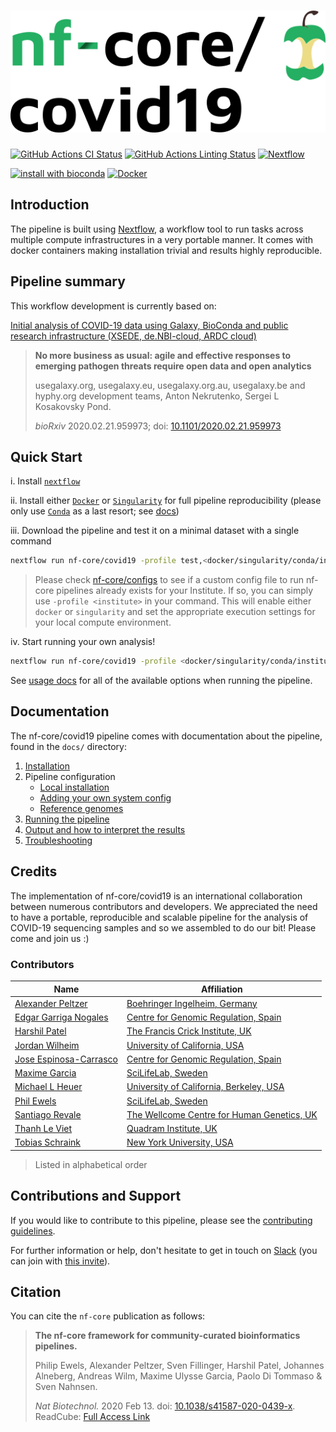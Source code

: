 # ![nf-core/covid19](docs/images/nf-core-covid19_logo.png)

[![GitHub Actions CI Status](https://github.com/nf-core/covid19/workflows/nf-core%20CI/badge.svg)](https://github.com/nf-core/covid19/actions)
[![GitHub Actions Linting Status](https://github.com/nf-core/covid19/workflows/nf-core%20linting/badge.svg)](https://github.com/nf-core/covid19/actions)
[![Nextflow](https://img.shields.io/badge/nextflow-%E2%89%A519.10.0-brightgreen.svg)](https://www.nextflow.io/)

[![install with bioconda](https://img.shields.io/badge/install%20with-bioconda-brightgreen.svg)](http://bioconda.github.io/)
[![Docker](https://img.shields.io/docker/automated/nfcore/covid19.svg)](https://hub.docker.com/r/nfcore/covid19)

## Introduction

The pipeline is built using [Nextflow](https://www.nextflow.io), a workflow tool to run tasks across multiple compute infrastructures in a very portable manner. It comes with docker containers making installation trivial and results highly reproducible.

## Pipeline summary

This workflow development is currently based on:

[Initial analysis of COVID-19 data using Galaxy, BioConda and public research infrastructure (XSEDE, de.NBI-cloud, ARDC cloud)](https://github.com/galaxyproject/SARS-CoV-2)

> **No more business as usual: agile and effective responses to emerging pathogen threats require open data and open analytics**
>
> usegalaxy.org, usegalaxy.eu, usegalaxy.org.au, usegalaxy.be and hyphy.org development teams, Anton Nekrutenko, Sergei L Kosakovsky Pond.
>
> *bioRxiv* 2020.02.21.959973; doi: [10.1101/2020.02.21.959973](https://doi.org/10.1101/2020.02.21.959973)

## Quick Start

i. Install [`nextflow`](https://nf-co.re/usage/installation)

ii. Install either [`Docker`](https://docs.docker.com/engine/installation/) or [`Singularity`](https://www.sylabs.io/guides/3.0/user-guide/) for full pipeline reproducibility (please only use [`Conda`](https://conda.io/miniconda.html) as a last resort; see [docs](https://nf-co.re/usage/configuration#basic-configuration-profiles))

iii. Download the pipeline and test it on a minimal dataset with a single command

```bash
nextflow run nf-core/covid19 -profile test,<docker/singularity/conda/institute>
```

> Please check [nf-core/configs](https://github.com/nf-core/configs#documentation) to see if a custom config file to run nf-core pipelines already exists for your Institute. If so, you can simply use `-profile <institute>` in your command. This will enable either `docker` or `singularity` and set the appropriate execution settings for your local compute environment.

iv. Start running your own analysis!

<!-- TODO nf-core: Update the default command above used to run the pipeline -->

```bash
nextflow run nf-core/covid19 -profile <docker/singularity/conda/institute> --input samplesheet.csv --genome hg38
```

See [usage docs](docs/usage.md) for all of the available options when running the pipeline.

## Documentation

The nf-core/covid19 pipeline comes with documentation about the pipeline, found in the `docs/` directory:

1. [Installation](https://nf-co.re/usage/installation)
2. Pipeline configuration
    * [Local installation](https://nf-co.re/usage/local_installation)
    * [Adding your own system config](https://nf-co.re/usage/adding_own_config)
    * [Reference genomes](https://nf-co.re/usage/reference_genomes)
3. [Running the pipeline](docs/usage.md)
4. [Output and how to interpret the results](docs/output.md)
5. [Troubleshooting](https://nf-co.re/usage/troubleshooting)

<!-- TODO nf-core: Add a brief overview of what the pipeline does and how it works -->

## Credits

The implementation of nf-core/covid19 is an international collaboration between numerous contributors and developers. We appreciated the need to have a portable, reproducible and scalable pipeline for the analysis of COVID-19 sequencing samples and so we assembled to do our bit! Please come and join us :)

### Contributors

| Name                                                      | Affiliation                                                              |
|-----------------------------------------------------------|--------------------------------------------------------------------------|
| [Alexander Peltzer](https://github.com/apeltzer)          | [Boehringer Ingelheim, Germany](https://www.boehringer-ingelheim.de/)    |
| [Edgar Garriga Nogales](https://github.com/edgano)        | [Centre for Genomic Regulation, Spain](https://www.crg.eu/)              |
| [Harshil Patel](https://github.com/drpatelh)              | [The Francis Crick Institute, UK](https://www.crick.ac.uk/)              |
| [Jordan Wilheim](https://github.com/jordwil)              | [University of California, USA](https://www.universityofcalifornia.edu/) |
| [Jose Espinosa-Carrasco](https://github.com/JoseEspinosa) | [Centre for Genomic Regulation, Spain](https://www.crg.eu/)              |
| [Maxime Garcia](https://github.com/MaxUlysse)             | [SciLifeLab, Sweden](https://www.scilifelab.se/)                         |
| [Michael L Heuer](https://github.com/heuermh)             | [University of California, Berkeley, USA](https://www.berkeley.edu/)     |
| [Phil Ewels](https://github.com/ewels)                    | [SciLifeLab, Sweden](https://www.scilifelab.se/)                         |
| [Santiago Revale](https://github.com/santiagorevale)      | [The Wellcome Centre for Human Genetics, UK](https://www.well.ox.ac.uk/) |
| [Thanh Le Viet](https://github.com/thanhleviet)           | [Quadram Institute, UK](https://quadram.ac.uk/)                          |
| [Tobias Schraink](https://github.com/tobsecret)           | [New York University, USA](http://www.nyu.edu/)                          |

> Listed in alphabetical order

## Contributions and Support

If you would like to contribute to this pipeline, please see the [contributing guidelines](.github/CONTRIBUTING.md).

For further information or help, don't hesitate to get in touch on [Slack](https://nfcore.slack.com/channels/covid19) (you can join with [this invite](https://nf-co.re/join/slack)).

## Citation

<!-- TODO nf-core: Add citation for pipeline after first release. Uncomment lines below and update Zenodo doi. -->
<!-- If you use  nf-core/covid19 for your analysis, please cite it using the following doi: [10.5281/zenodo.XXXXXX](https://doi.org/10.5281/zenodo.XXXXXX) -->

You can cite the `nf-core` publication as follows:

> **The nf-core framework for community-curated bioinformatics pipelines.**
>
> Philip Ewels, Alexander Peltzer, Sven Fillinger, Harshil Patel, Johannes Alneberg, Andreas Wilm, Maxime Ulysse Garcia, Paolo Di Tommaso & Sven Nahnsen.
>
> _Nat Biotechnol._ 2020 Feb 13. doi: [10.1038/s41587-020-0439-x](https://dx.doi.org/10.1038/s41587-020-0439-x).
> ReadCube: [Full Access Link](https://rdcu.be/b1GjZ)
